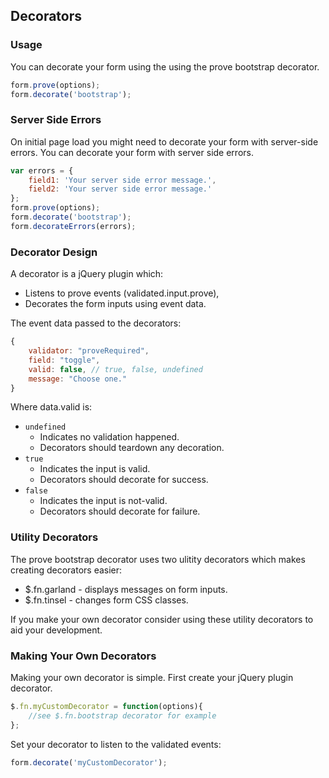 ## Decorators

### Usage

You can decorate your form using the using the prove bootstrap decorator.
```javascript
form.prove(options);
form.decorate('bootstrap');
```
### Server Side Errors

On initial page load you might need to decorate your form with server-side errors. You can decorate your form with server side errors.
```javascript
var errors = {
	field1: 'Your server side error message.',
	field2: 'Your server side error message.'
};
form.prove(options);
form.decorate('bootstrap');
form.decorateErrors(errors);
```

### Decorator Design

A decorator is a jQuery plugin which:
- Listens to prove events (validated.input.prove),
- Decorates the form inputs using event data.
 
The event data passed to the decorators:
```javascript
{
	validator: "proveRequired", 
	field: "toggle", 
	valid: false, // true, false, undefined
	message: "Choose one."
}
```

Where data.valid is:
- `undefined`
	- Indicates no validation happened.
	- Decorators should teardown any decoration.
- `true`
	- Indicates the input is valid.
	- Decorators should decorate for success.
- `false`
	- Indicates the input is not-valid.
	- Decorators should decorate for failure.

### Utility Decorators

The prove bootstrap decorator uses two ulitity decorators which makes creating decorators easier:
- $.fn.garland - displays messages on form inputs.
- $.fn.tinsel - changes form CSS classes.

If you make your own decorator consider using these utility decorators to aid your development.

### Making Your Own Decorators

Making your own decorator is simple. First create your jQuery plugin decorator.
```javascript
$.fn.myCustomDecorator = function(options){
	//see $.fn.bootstrap decorator for example
};
```
Set your decorator to listen to the validated events:
```javascript
form.decorate('myCustomDecorator');
```
